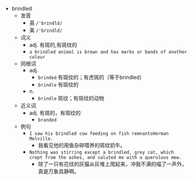 - brindled
  - 发音
    - 英 `/'brɪndld/`
    - 美 `/'brɪndld/`
  - 词义
    - adj. 有斑的,有斑纹的
    - `a brindled animal is brown and has marks or bands of another colour`
  - 同根词
    - adj.
      - `brinded` 有斑纹的；有虎斑的（等于brindled）
      - `brindle` 有斑纹的
    - n.
      - `brindle` 斑纹；有斑纹的动物
  - 近义词
    - adj. 有斑的，有斑纹的
      - `branded`
  - 例句
    - `I saw his brindled cow feeding on fish remnantsHerman Melville.`
      - 我看见他的用鱼杂碎喂养的斑纹奶牛。
    - `Nothing was stirring except a brindled, grey cat, which crept from the ashes, and saluted me with a querulous mew.`
      - 除了一只有花纹的灰猫从灰堆上爬起来，冲我不满的喵了一声外，真是万象具静啊。

